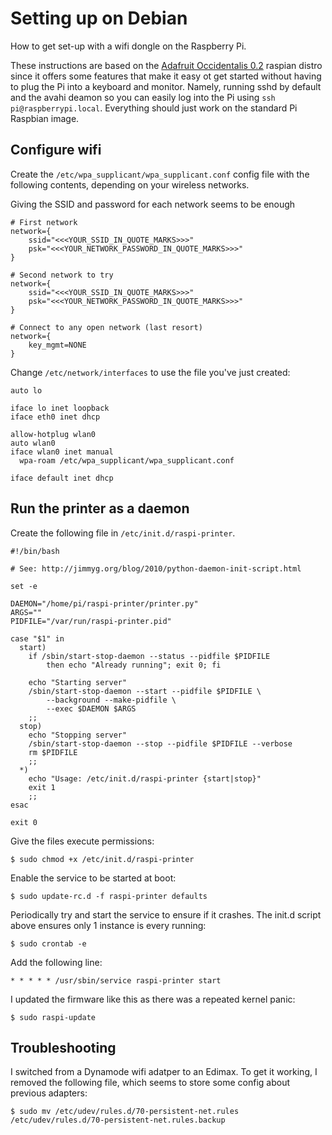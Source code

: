 Setting up on Debian
===

How to get set-up with a wifi dongle on the Raspberry Pi.

These instructions are based on the [Adafruit Occidentalis 0.2](http://learn.adafruit.com/adafruit-raspberry-pi-educational-linux-distro/occidentalis-v0-dot-2) raspian distro since it offers some features that make it easy ot get started without having to plug the Pi into a keyboard and monitor. Namely, running sshd by default and the avahi deamon so you can easily log into the Pi using `ssh pi@raspberrypi.local`. Everything should just work on the standard Pi Raspbian image.

Configure wifi
----

Create the `/etc/wpa_supplicant/wpa_supplicant.conf` config file with the following contents, depending on your wireless networks.

Giving the SSID and password for each network seems to be enough 

    # First network
    network={
        ssid="<<<YOUR_SSID_IN_QUOTE_MARKS>>>"
        psk="<<<YOUR_NETWORK_PASSWORD_IN_QUOTE_MARKS>>>"
    }

    # Second network to try
    network={
        ssid="<<<YOUR_SSID_IN_QUOTE_MARKS>>>"
        psk="<<<YOUR_NETWORK_PASSWORD_IN_QUOTE_MARKS>>>"
    }

    # Connect to any open network (last resort)
    network={
        key_mgmt=NONE
    }


Change `/etc/network/interfaces` to use the file you've just created:

    auto lo
     
    iface lo inet loopback
    iface eth0 inet dhcp
     
    allow-hotplug wlan0
    auto wlan0
    iface wlan0 inet manual
      wpa-roam /etc/wpa_supplicant/wpa_supplicant.conf

    iface default inet dhcp


Run the printer as a daemon
----

Create the following file in `/etc/init.d/raspi-printer`.

    #!/bin/bash

    # See: http://jimmyg.org/blog/2010/python-daemon-init-script.html

    set -e

    DAEMON="/home/pi/raspi-printer/printer.py"
    ARGS=""
    PIDFILE="/var/run/raspi-printer.pid"

    case "$1" in
      start)
        if /sbin/start-stop-daemon --status --pidfile $PIDFILE 
            then echo "Already running"; exit 0; fi

        echo "Starting server"
        /sbin/start-stop-daemon --start --pidfile $PIDFILE \
            --background --make-pidfile \
            --exec $DAEMON $ARGS
        ;;
      stop)
        echo "Stopping server"
        /sbin/start-stop-daemon --stop --pidfile $PIDFILE --verbose
        rm $PIDFILE
        ;;
      *)
        echo "Usage: /etc/init.d/raspi-printer {start|stop}"
        exit 1
        ;;
    esac

    exit 0

Give the files execute permissions:

    $ sudo chmod +x /etc/init.d/raspi-printer

Enable the service to be started at boot:

    $ sudo update-rc.d -f raspi-printer defaults

Periodically try and start the service to ensure if it crashes. The init.d script above ensures only 1 instance is every running:

    $ sudo crontab -e

Add the following line:

    * * * * * /usr/sbin/service raspi-printer start

I updated the firmware like this as there was a repeated kernel panic:

    $ sudo raspi-update


Troubleshooting
---

I switched from a Dynamode wifi adatper to an Edimax. To get it working, I removed the following file, which seems to store some config about previous adapters:

    $ sudo mv /etc/udev/rules.d/70-persistent-net.rules /etc/udev/rules.d/70-persistent-net.rules.backup

